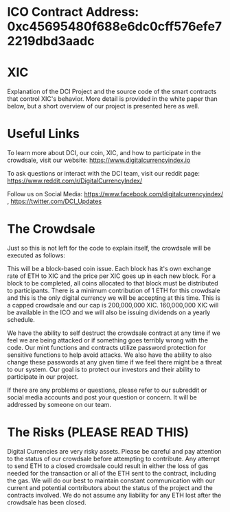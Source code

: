 # ICO Contract Address:  0xc45695480f688e6dc0cff576efe72219dbd3aadc 

# XIC
Explanation of the DCI Project and the source code of the smart contracts that control XIC's behavior.  More detail is provided in the white paper than below, but a short overview of our project is presented here as well.  

# Useful Links
To learn more about DCI, our coin, XIC, and how to participate in the crowdsale, visit our website: https://www.digitalcurrencyindex.io

To ask questions or interact with the DCI team, visit our reddit page: https://www.reddit.com/r/DigitalCurrencyIndex/

Follow us on Social Media: https://www.facebook.com/digitalcurrencyindex/ , https://twitter.com/DCI_Updates

# The Crowdsale
Just so this is not left for the code to explain itself, the crowdsale will be executed as follows:

This will be a block-based coin issue.  Each block has it's own exchange rate of ETH to XIC and the price per XIC goes up in each new block.  For a block to be completed, all coins allocated to that block must be distributed to participants.  There is a minimum contribution of 1 ETH for this crowdsale and this is the only digital currency we will be accepting at this time.  This is a capped crowdsale and our cap is 200,000,000 XIC. 160,000,000 XIC will be available in the ICO and we will also be issuing dividends on a yearly schedule.

We have the ability to self destruct the crowdsale contract at any time if we feel we are being attacked or if something goes terribly wrong with the code.  Our mint functions and contracts utilize password protection for sensitive functions to help avoid attacks.  We also have the ability to also change these passwords at any given time if we feel there might be a threat to our system.  Our goal is to protect our investors and their ability to participate in our project.

If there are any problems or questions, please refer to our subreddit or social media accounts and post your question or concern.  It will be addressed by someone on our team.

# The Risks (PLEASE READ THIS)

Digital Currencies are very risky assets.  Please be careful and pay attention to the status of our crowdsale before attempting to contribute.  Any attempt to send ETH to a closed crowdsale could result in either the loss of gas needed for the transaction or all of the ETH sent to the contract, including the gas.  We will do our best to maintain constant communication with our current and potential contributors about the status of the project and the contracts involved.  We do not assume any liability for any ETH lost after the crowdsale has been closed.

